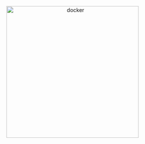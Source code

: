 <p align="center">
    <img src="https://techstack-generator.vercel.app/docker-icon.svg" height="350" witdh="350" alt="docker">
</p>

